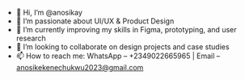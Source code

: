 - 👋 Hi, I’m @anosikay  
- 🎨 I’m passionate about UI/UX & Product Design  
- 🌱 I’m currently improving my skills in Figma, prototyping, and user research  
- 💼 I’m looking to collaborate on design projects and case studies  
- 📫 How to reach me: WhatsApp – +2349022665965 | Email – anosikekenechukwu2023@gmail.com  


<!---
anosikay/anosikay is a ✨ special ✨ repository because its `README.md` (this file) appears on your GitHub profile.
You can click the Preview link to take a look at your changes.
--->
